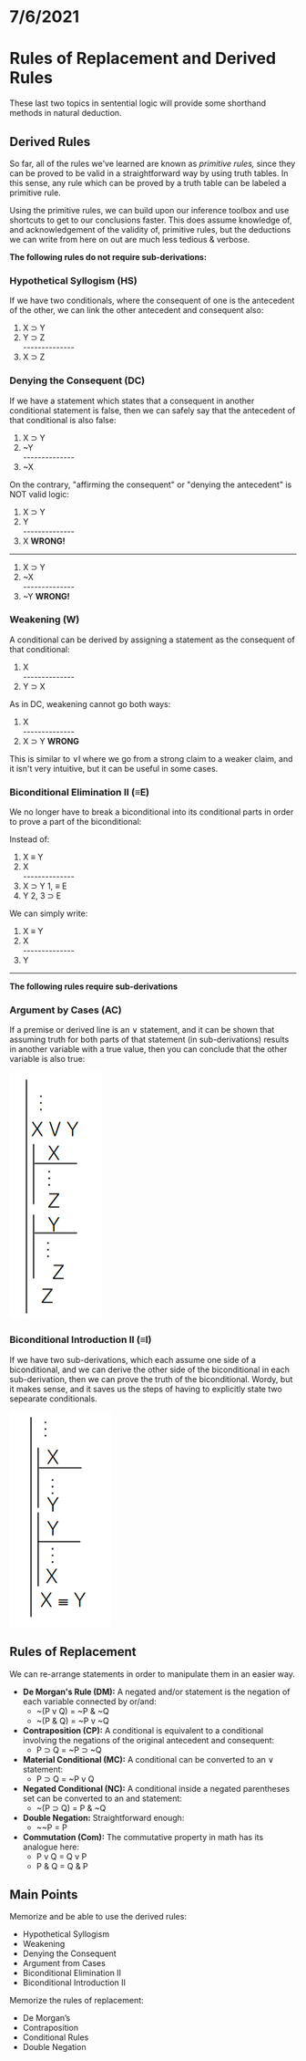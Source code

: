 # 7/6/2021
# Rules of Replacement and Derived Rules

These last two topics in sentential logic will provide some shorthand methods in natural deduction.

## Derived Rules
So far, all of the rules we've learned are known as *primitive rules,* since they can be proved to be valid in a straightforward way by using truth tables. In this sense, any rule which can be proved by a truth table can be labeled a primitive rule.

Using the primitive rules, we can build upon our inference toolbox and use shortcuts to get to our conclusions faster. This does assume knowledge of, and acknowledgement of the validity of, primitive rules, but the deductions we can write from here on out are much less tedious & verbose.

**The following rules do not require sub-derivations:**

### Hypothetical Syllogism (HS)
If we have two conditionals, where the consequent of one is the antecedent of the other, we can link the other antecedent and consequent also:

1. X &sup; Y  
2. Y &sup; Z  
_-_-------------  
3. X &sup; Z

### Denying the Consequent (DC)
If we have a statement which states that a consequent in another conditional statement is false, then we can safely say that the antecedent of that conditional is also false:

1. X &sup; Y  
2. ~Y  
_-_-------------  
3. ~X

On the contrary, "affirming the consequent" or "denying the antecedent" is NOT valid logic:

1. X &sup; Y  
2. Y  
_-_-------------  
3. X **WRONG!**

---------------

1. X &sup; Y  
2. ~X  
_-_-------------  
3. ~Y **WRONG!**

### Weakening (W)
A conditional can be derived by assigning a statement as the consequent of that conditional:

1. X  
_-_-------------  
2. Y &sup; X

As in DC, weakening cannot go both ways:

1. X  
_-_-------------  
2. X &sup; Y **WRONG**

This is similar to &or;I where we go from a strong claim to a weaker claim, and it isn't very intuitive, but it can be useful in some cases.

### Biconditional Elimination II (&equiv;E)
We no longer have to break a biconditional into its conditional parts in order to prove a part of the biconditional:

Instead of:

1. X &equiv; Y  
2. X  
_-_-------------  
3. X &sup; Y 1, &equiv; E  
4. Y 2, 3 &sup; E

We can simply write:

1. X &equiv; Y  
2. X  
_-_-------------  
3. Y

------------------------

**The following rules require sub-derivations**

### Argument by Cases (AC)
If a premise or derived line is an &or; statement, and it can be shown that assuming truth for both parts of that statement (in sub-derivations) results in another variable with a true value, then you can conclude that the other variable is also true:

![Argument by Cases](images/arg-by-cases.png)

### Biconditional Introduction II (&equiv;I)
If we have two sub-derivations, which each assume one side of a biconditional, and we can derive the other side of the biconditional in each sub-derivation, then we can prove the truth of the biconditional. Wordy, but it makes sense, and it saves us the steps of having to explicitly state two sepearate conditionals.

![Biconditional Introduction](images/biconditional-intro.png)

## Rules of Replacement
We can re-arrange statements in order to manipulate them in an easier way.

- **De Morgan's Rule (DM):** A negated and/or statement is the negation of each variable connected by or/and:
  - ~(P v Q) = ~P & ~Q
  - ~(P & Q) = ~P v ~Q
- **Contraposition (CP):** A conditional is equivalent to a conditional involving the negations of the original antecedent and consequent:
  - P &sup; Q = ~P &sup; ~Q
- **Material Conditional (MC):** A conditional can be converted to an &or; statement:
  - P &sup; Q = ~P v Q
- **Negated Conditional (NC):** A conditional inside a negated parentheses set can be converted to an and statement:
  - ~(P &sup; Q) = P & ~Q
- **Double Negation:** Straightforward enough:
  - ~~P = P
- **Commutation (Com):** The commutative property in math has its analogue here:
  - P v Q = Q v P
  - P & Q = Q & P

## Main Points
Memorize and be able to use the derived rules:
- Hypothetical Syllogism
- Weakening
- Denying the Consequent
- Argument from Cases
- Biconditional Elimination II
- Biconditional Introduction II

Memorize the rules of replacement:
- De Morgan’s
- Contraposition
- Conditional Rules
- Double Negation